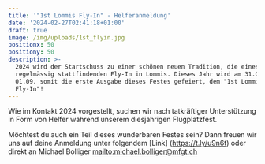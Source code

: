 ```yaml
---
title: '"1st Lommis Fly-In" - Helferanmeldung'
date: '2024-02-27T02:41:18+01:00'
draft: true
image: /img/uploads/1st_flyin.jpg
positionx: 50
positiony: 50
description: >-
  2024 wird der Startschuss zu einer schönen neuen Tradition, die eines
  regelmässig stattfindenden Fly-In in Lommis. Dieses Jahr wird am 31.08. &
  01.09. somit die erste Ausgabe dieses Festes gefeiert, dem "1st Lommis
  Fly-In"!
---
```

Wie im Kontakt 2024 vorgestellt, suchen wir nach tatkräftiger Unterstützung in Form von Helfer während unserem diesjährigen Flugplatzfest.

Möchtest du auch ein Teil dieses wunderbaren Festes sein? Dann freuen wir uns auf deine Anmeldung unter folgendem [Link] (https://t.ly/u9n6t) oder direkt an Michael Bolliger <mailto:michael.bolliger@mfgt.ch>
